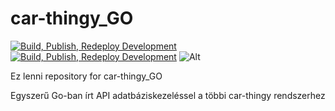 # car-thingy_GO
[![Build, Publish, Redeploy Development](https://github.com/sc4n1a471/car-thingy_GO/actions/workflows/docker_dev.yml/badge.svg?branch=dev)](https://github.com/sc4n1a471/car-thingy_GO/actions/workflows/docker_dev.yml)
[![Build, Publish, Redeploy Development](https://github.com/sc4n1a471/car-thingy_GO/actions/workflows/docker_dev.yml/badge.svg?branch=main)](https://github.com/sc4n1a471/car-thingy_GO/actions/workflows/docker_dev.yml)
![Alt](https://repobeats.axiom.co/api/embed/2692ab72c49f92569a121d87d1029543c2f7a01d.svg "Repobeats analytics image")

Ez lenni repository for car-thingy_GO

Egyszerű Go-ban írt API adatbáziskezeléssel a többi car-thingy rendszerhez

